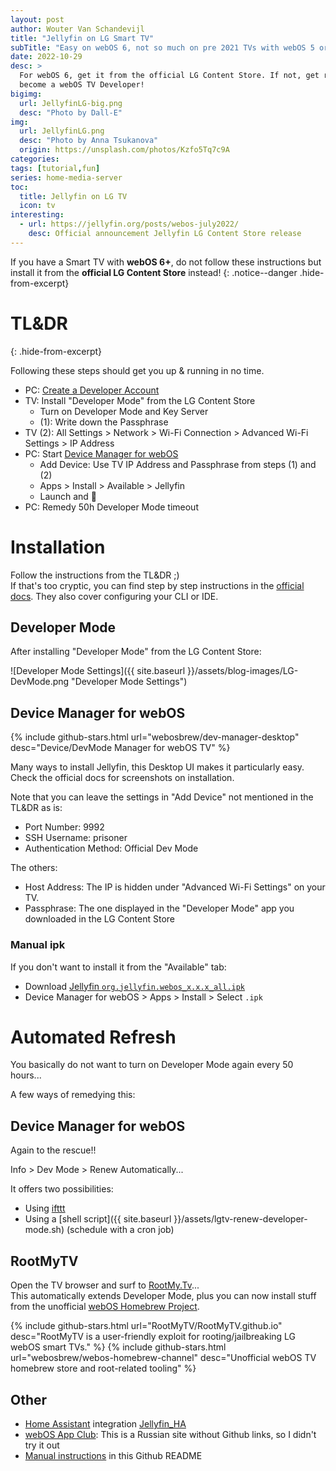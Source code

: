 ```yaml
---
layout: post
author: Wouter Van Schandevijl
title: "Jellyfin on LG Smart TV"
subTitle: "Easy on webOS 6, not so much on pre 2021 TVs with webOS 5 or less."
date: 2022-10-29
desc: >
  For webOS 6, get it from the official LG Content Store. If not, get ready to
  become a webOS TV Developer!
bigimg:
  url: JellyfinLG-big.png
  desc: "Photo by Dall-E"
img:
  url: JellyfinLG.png
  desc: "Photo by Anna Tsukanova"
  origin: https://unsplash.com/photos/Kzfo5Tq7c9A
categories: 
tags: [tutorial,fun]
series: home-media-server
toc:
  title: Jellyfin on LG TV
  icon: tv
interesting:
  - url: https://jellyfin.org/posts/webos-july2022/
    desc: Official announcement Jellyfin LG Content Store release
---
```


If you have a Smart TV with **webOS 6+**, do not follow these instructions
but install it from the **official LG Content Store** instead!
{: .notice--danger .hide-from-excerpt}

# TL&amp;DR
{: .hide-from-excerpt}

Following these steps should get you up & running in no time.

- PC: [Create a Developer Account](https://us.lgaccount.com/login/sign_in)
- TV: Install "Developer Mode" from the LG Content Store
    - Turn on Developer Mode and Key Server
    - (1): Write down the Passphrase
- TV (2): All Settings > Network > Wi-Fi Connection > Advanced Wi-Fi Settings > IP Address
- PC: Start [Device Manager for webOS](https://github.com/webosbrew/dev-manager-desktop/releases/latest)
    - Add Device: Use TV IP Address and Passphrase from steps (1) and (2)
    - Apps > Install > Available > Jellyfin
    - Launch and 🎉
- PC: Remedy 50h Developer Mode timeout

<!--more-->

# Installation

Follow the instructions from the TL&DR ;)  
If that's too cryptic, you can find step by step instructions
in the [official docs](https://webostv.developer.lge.com/develop/getting-started/developer-mode-app).
They also cover configuring your CLI or IDE.



## Developer Mode

After installing "Developer Mode" from the LG Content Store:

![Developer Mode Settings]({{ site.baseurl }}/assets/blog-images/LG-DevMode.png "Developer Mode Settings")



## Device Manager for webOS

{% include github-stars.html url="webosbrew/dev-manager-desktop" desc="Device/DevMode Manager for webOS TV" %}

Many ways to install Jellyfin, this Desktop UI makes it particularly easy. Check the official docs for screenshots on installation.

Note that you can leave the settings in "Add Device" not mentioned in the TL&DR as is:  
- Port Number: 9992
- SSH Username: prisoner
- Authentication Method: Official Dev Mode

The others:  
- Host Address: The IP is hidden under "Advanced Wi-Fi Settings" on your TV.
- Passphrase: The one displayed in the "Developer Mode" app you downloaded in the LG Content Store


### Manual ipk

If you don't want to install it from the "Available" tab:

- Download [Jellyfin `org.jellyfin.webos_x.x.x_all.ipk`](https://github.com/jellyfin/jellyfin-webos/releases/latest)
- Device Manager for webOS > Apps > Install > Select `.ipk`


# Automated Refresh

You basically do not want to turn on Developer Mode again every 50 hours...

A few ways of remedying this:


## Device Manager for webOS

Again to the rescue!!

Info > Dev Mode > Renew Automatically...

It offers two possibilities:  
- Using [ifttt](https://ifttt.com/)
- Using a [shell script]({{ site.baseurl }}/assets/lgtv-renew-developer-mode.sh) (schedule with a cron job)


## RootMyTV

Open the TV browser and surf to [RootMy.Tv](https://rootmy.tv/)...  
This automatically extends Developer Mode, plus you can now install stuff from the unofficial [webOS Homebrew Project](https://www.webosbrew.org).

{% include github-stars.html url="RootMyTV/RootMyTV.github.io" desc="RootMyTV is a user-friendly exploit for rooting/jailbreaking LG webOS smart TVs." %}
{% include github-stars.html url="webosbrew/webos-homebrew-channel" desc="Unofficial webOS TV homebrew store and root-related tooling" %}



## Other

- [Home Assistant](https://www.home-assistant.io/) integration [Jellyfin_HA](https://github.com/koying/jellyfin_ha)
- [webOS App Club](https://webosapp.club/timer/): This is a Russian site without Github links, so I didn't try it out
- [Manual instructions](https://github.com/SR-Lut3t1um/Webos-renew-dev/) in this Github README
